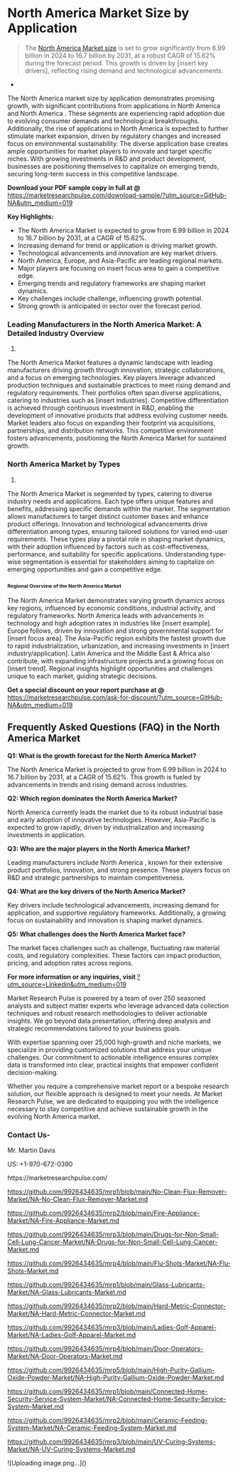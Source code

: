 <h1>North America  Market&nbsp;Size by Application</h1><blockquote><p>The <a href="https://marketresearchpulse.com/download-sample/?utm_source=GitHub-NA&amp;utm_medium=019">North America  Market size</a> is set to grow significantly from 6.99 billion in 2024 to 16.7 billion by 2031, at a robust CAGR of 15.62% during the forecast period. This growth is driven by [insert key drivers], reflecting rising demand and technological advancements.</p></blockquote><ul><li></li></ul><p>The North America  market size by application demonstrates promising growth, with significant contributions from applications in North America  and North America . These segments are experiencing rapid adoption due to evolving consumer demands and technological breakthroughs. Additionally, the rise of applications in North America  is expected to further stimulate market expansion, driven by regulatory changes and increased focus on environmental sustainability. The diverse application base creates ample opportunities for market players to innovate and target specific niches. With growing investments in R&D and product development, businesses are positioning themselves to capitalize on emerging trends, securing long-term success in this competitive landscape.</p><p><strong>Download your PDF sample copy in full at @ </strong><a href="https://marketresearchpulse.com/download-sample/?utm_source=GitHub-NA&amp;utm_medium=019">https://marketresearchpulse.com/download-sample/?utm_source=GitHub-NA&amp;utm_medium=019</a></p><p><strong>Key Highlights: </strong></p><ul><li>The North America  Market is expected to grow from 6.99 billion in 2024 to 16.7 billion by 2031, at a CAGR of 15.62%.</li><li>Increasing demand for trend or application is driving market growth.</li><li>Technological advancements and innovation are key market drivers.</li><li>North America, Europe, and Asia-Pacific are leading regional markets.</li><li>Major players are focusing on insert focus area to gain a competitive edge.</li><li>Emerging trends and regulatory frameworks are shaping market dynamics.</li><li>Key challenges include challenge, influencing growth potential.</li><li>Strong growth is anticipated in sector over the forecast period.</li></ul><h3>Leading Manufacturers in the North America  Market: A Detailed Industry Overview</h3><ol><li></li></ol><div class="flex max-w-full flex-col flex-grow"><div class="min-h-8 text-message flex w-full flex-col items-end gap-2 whitespace-normal break-words [.text-message+&amp;]:mt-5" dir="auto" data-message-author-role="assistant" data-message-id="fd8432e4-4910-450d-b182-61b7bfb0a01f" data-message-model-slug="gpt-4o"><div class="flex w-full flex-col gap-1 empty:hidden first:pt-[3px]"><div class="markdown prose w-full break-words dark:prose-invert light"><p>The North America  Market features a dynamic landscape with leading manufacturers driving growth through innovation, strategic collaborations, and a focus on emerging technologies. Key players leverage advanced production techniques and sustainable practices to meet rising demand and regulatory requirements. Their portfolios often span diverse applications, catering to industries such as [insert industries]. Competitive differentiation is achieved through continuous investment in R&amp;D, enabling the development of innovative products that address evolving customer needs. Market leaders also focus on expanding their footprint via acquisitions, partnerships, and distribution networks. This competitive environment fosters advancements, positioning the North America  Market for sustained growth.</p></div></div></div></div><h3>North America  Market by Types</h3><ol><li></li></ol><div class="flex max-w-full flex-col flex-grow"><div class="min-h-8 text-message flex w-full flex-col items-end gap-2 whitespace-normal break-words [.text-message+&amp;]:mt-5" dir="auto" data-message-author-role="assistant" data-message-id="084470be-0bb7-4664-bddf-5156b4f41249" data-message-model-slug="gpt-4o-mini"><div class="flex w-full flex-col gap-1 empty:hidden first:pt-[3px]"><div class="markdown prose w-full break-words dark:prose-invert light"><p>The North America  Market is segmented by types, catering to diverse industry needs and applications. Each type offers unique features and benefits, addressing specific demands within the market. The segmentation allows manufacturers to target distinct customer bases and enhance product offerings. Innovation and technological advancements drive differentiation among types, ensuring tailored solutions for varied end-user requirements. These types play a pivotal role in shaping market dynamics, with their adoption influenced by factors such as cost-effectiveness, performance, and suitability for specific applications. Understanding type-wise segmentation is essential for stakeholders aiming to capitalize on emerging opportunities and gain a competitive edge.</p></div></div></div></div><h3><span style="font-size: 11px;">Regional Overview of the North America  Market</span></h3><div class="flex max-w-full flex-col flex-grow"><div class="min-h-8 text-message flex w-full flex-col items-end gap-2 whitespace-normal break-words [.text-message+&amp;]:mt-5" dir="auto" data-message-author-role="assistant" data-message-id="e9038762-ce64-4e30-91c9-9bd413514231" data-message-model-slug="gpt-4o-mini"><div class="flex w-full flex-col gap-1 empty:hidden first:pt-[3px]"><div class="markdown prose w-full break-words dark:prose-invert light"><p>The North America  Market demonstrates varying growth dynamics across key regions, influenced by economic conditions, industrial activity, and regulatory frameworks. North America leads with advancements in technology and high adoption rates in industries like [insert example]. Europe follows, driven by innovation and strong governmental support for [insert focus area]. The Asia-Pacific region exhibits the fastest growth due to rapid industrialization, urbanization, and increasing investments in [insert industry/application]. Latin America and the Middle East &amp; Africa also contribute, with expanding infrastructure projects and a growing focus on [insert trend]. Regional insights highlight opportunities and challenges unique to each market, guiding strategic decisions.</p></div></div></div></div><p><strong>Get a special discount on your report purchase at @ </strong><a href="https://marketresearchpulse.com/ask-for-discount/?utm_source=GitHub-NA&amp;utm_medium=019">https://marketresearchpulse.com/ask-for-discount/?utm_source=GitHub-NA&amp;utm_medium=019</a></p><h2>Frequently Asked Questions (FAQ) in the North America  Market</h2><p><strong>Q1: What is the growth forecast for the North America  Market?</strong></p><p>The North America  Market is projected to grow from 6.99 billion in 2024 to 16.7 billion by 2031, at a CAGR of 15.62%. This growth is fueled by advancements in trends and rising demand across industries.</p><p><strong>Q2: Which region dominates the North America  Market?</strong></p><p>North America currently leads the market due to its robust industrial base and early adoption of innovative technologies. However, Asia-Pacific is expected to grow rapidly, driven by industrialization and increasing investments in application.</p><p><strong>Q3: Who are the major players in the North America  Market?</strong></p><p>Leading manufacturers include North America , known for their extensive product portfolios, innovation, and strong presence. These players focus on R&amp;D and strategic partnerships to maintain competitiveness.</p><p><strong>Q4: What are the key drivers of the North America  Market?</strong></p><p>Key drivers include technological advancements, increasing demand for application, and supportive regulatory frameworks. Additionally, a growing focus on sustainability and innovation is shaping market dynamics.</p><p><strong>Q5: What challenges does the North America  Market face?</strong></p><p>The market faces challenges such as challenge, fluctuating raw material costs, and regulatory complexities. These factors can impact production, pricing, and adoption rates across regions.</p><p><strong>For more information or any inquiries, visit&nbsp;</strong><a href="?utm_source=Linkedin&utm_medium=019">?utm_source=Linkedin&utm_medium=019</a></p><p>Market Research Pulse is powered by a team of over 250 seasoned analysts and subject matter experts who leverage advanced data collection techniques and robust research methodologies to deliver actionable insights. We go beyond data presentation, offering deep analysis and strategic recommendations tailored to your business goals.</p><p>With expertise spanning over 25,000 high-growth and niche markets, we specialize in providing customized solutions that address your unique challenges. Our commitment to actionable intelligence ensures complex data is transformed into clear, practical insights that empower confident decision-making.</p><p>Whether you require a comprehensive market report or a bespoke research solution, our flexible approach is designed to meet your needs. At Market Research Pulse, we are dedicated to equipping you with the intelligence necessary to stay competitive and achieve sustainable growth in the evolving North America  market.</p><h3><strong>Contact Us-</strong></h3><p>Mr. Martin Davis</p><p>US: +1-970-672-0390</p><p>https://marketresearchpulse.com/</p><p><a href="https://github.com/9926434635/mrp1/blob/main/No-Clean-Flux-Remover-Market/NA-No-Clean-Flux-Remover-Market.md">https://github.com/9926434635/mrp1/blob/main/No-Clean-Flux-Remover-Market/NA-No-Clean-Flux-Remover-Market.md</a></p><p><a href="https://github.com/9926434635/mrp2/blob/main/Fire-Appliance-Market/NA-Fire-Appliance-Market.md">https://github.com/9926434635/mrp2/blob/main/Fire-Appliance-Market/NA-Fire-Appliance-Market.md</a></p><p><a href="https://github.com/9926434635/mrp3/blob/main/Drugs-for-Non-Small-Cell-Lung-Cancer-Market/NA-Drugs-for-Non-Small-Cell-Lung-Cancer-Market.md">https://github.com/9926434635/mrp3/blob/main/Drugs-for-Non-Small-Cell-Lung-Cancer-Market/NA-Drugs-for-Non-Small-Cell-Lung-Cancer-Market.md</a></p><p><a href="https://github.com/9926434635/mrp4/blob/main/Flu-Shots-Market/NA-Flu-Shots-Market.md">https://github.com/9926434635/mrp4/blob/main/Flu-Shots-Market/NA-Flu-Shots-Market.md</a></p><p><a href="https://github.com/9926434635/mrp1/blob/main/Glass-Lubricants-Market/NA-Glass-Lubricants-Market.md">https://github.com/9926434635/mrp1/blob/main/Glass-Lubricants-Market/NA-Glass-Lubricants-Market.md</a></p><p><a href="https://github.com/9926434635/mrp2/blob/main/Hard-Metric-Connector-Market/NA-Hard-Metric-Connector-Market.md">https://github.com/9926434635/mrp2/blob/main/Hard-Metric-Connector-Market/NA-Hard-Metric-Connector-Market.md</a></p><p><a href="https://github.com/9926434635/mrp3/blob/main/Ladies-Golf-Apparel-Market/NA-Ladies-Golf-Apparel-Market.md">https://github.com/9926434635/mrp3/blob/main/Ladies-Golf-Apparel-Market/NA-Ladies-Golf-Apparel-Market.md</a></p><p><a href="https://github.com/9926434635/mrp4/blob/main/Door-Operators-Market/NA-Door-Operators-Market.md">https://github.com/9926434635/mrp4/blob/main/Door-Operators-Market/NA-Door-Operators-Market.md</a></p><p><a href="https://github.com/9926434635/mrp5/blob/main/High-Purity-Gallium-Oxide-Powder-Market/NA-High-Purity-Gallium-Oxide-Powder-Market.md">https://github.com/9926434635/mrp5/blob/main/High-Purity-Gallium-Oxide-Powder-Market/NA-High-Purity-Gallium-Oxide-Powder-Market.md</a></p><p><a href="https://github.com/9926434635/mrp1/blob/main/Connected-Home-Security-Service-System-Market/NA-Connected-Home-Security-Service-System-Market.md">https://github.com/9926434635/mrp1/blob/main/Connected-Home-Security-Service-System-Market/NA-Connected-Home-Security-Service-System-Market.md</a></p><p><a href="https://github.com/9926434635/mrp2/blob/main/Ceramic-Feeding-System-Market/NA-Ceramic-Feeding-System-Market.md">https://github.com/9926434635/mrp2/blob/main/Ceramic-Feeding-System-Market/NA-Ceramic-Feeding-System-Market.md</a></p><p><a href="https://github.com/9926434635/mrp3/blob/main/UV-Curing-Systems-Market/NA-UV-Curing-Systems-Market.md">https://github.com/9926434635/mrp3/blob/main/UV-Curing-Systems-Market/NA-UV-Curing-Systems-Market.md</a></p>
![Uploading image.png…]()
